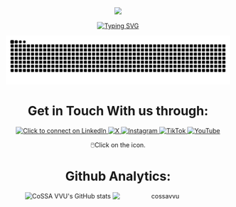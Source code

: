 <div style="width: 100%;" align="center">

<a target="_blank" rel="noopener noreferrer" href="https://github.com/cossavvu?tab=followers">
        <img src="https://komarev.com/ghpvc/?username=cossavvu&label=Guests&color=0e75b6&style=for-the-badge" />
</a>

<p align="center">
  <a href="https://git.io/typing-svg">
    <img src="https://readme-typing-svg.herokuapp.com?font=Fira+Code&size=26&duration=3000&pause=700&color=abd202&center=true&vCenter=true&random=false&width=600&lines=Computer+Science;Information+Technology;Business+Information+Systems;Valley+View+University" alt="Typing SVG" />
  </a>
</p>

<img src="https://raw.githubusercontent.com/cossavvu/cossavvu/output/snake.svg" alt="Snake animation" />


# Get in Touch With us through:

<p aligned="center">
    <a href="https://www.linkedin.com/company/cossavvu/">
        <img src="https://cdn.jsdelivr.net/gh/devicons/devicon@latest/icons/linkedin/linkedin-original.svg" height="64" width="64" alt="Click to connect on LinkedIn"/>
    </a>
    <a href="https://x.com/cossavvu/">
        <img src="https://cdn.jsdelivr.net/gh/devicons/devicon@latest/icons/twitter/twitter-original.svg" height="64" width="64" alt="X"/>
    </a>
    <a href="https://www.instagram.com/cossavvu/">
        <img src='https://img.icons8.com/?size=100&id=32309&format=png&color=000000' height="64" width="64" alt="Instagram" />
    </a>
    <a href="https://www.tiktok.com/@cossavvu/">
        <img src='https://img.icons8.com/?size=100&id=118638&format=png&color=000000' height="64" width="64" alt="TikTok" />
    </a>
    <a href="https://www.youtube.com/@CoSSAVVU/">
        <img src='https://img.icons8.com/?size=100&id=19318&format=png&color=000000' height="64" width="64" alt="YouTube" />
    </a> 
</p>
🖱️Click on the icon.
        
# Github Analytics:
<p align="center">
    <img src="https://github-readme-stats.vercel.app/api?username=cossavvu&show_icons=true&theme=transparent" alt="CoSSA VVU's GitHub stats"/>
    <img  style="width: 44%; display: inline-block;" src="https://github-readme-stats.vercel.app/api/top-langs?username=cossavvu&show_icons=true&locale=en&layout=compact&theme=onedark" alt="cossavvu" />
</p>
</div>

